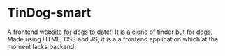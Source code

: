 # TinDog-smart
A frontend website for dogs to date!!
It is a clone of tinder but for dogs.
Made using HTML, CSS and JS, it is a a frontend application which at the moment lacks backend.
